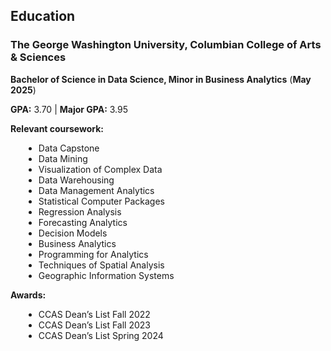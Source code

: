 ## Education
### The George Washington University, Columbian College of Arts & Sciences   
**Bachelor of Science in Data Science, Minor in Business Analytics**        (**May 2025**)

<div style="margin-top: 1em;">
  <p><strong>GPA:</strong> 3.70 | <strong>Major GPA:</strong> 3.95</p>
  <p><strong>Relevant coursework:</strong></p>
  <ul style="margin-left: 1.5em;">
    <li>Data Capstone</li>
    <li>Data Mining</li>
    <li>Visualization of Complex Data</li>
    <li>Data Warehousing</li>
    <li>Data Management Analytics</li>
    <li>Statistical Computer Packages</li>
    <li>Regression Analysis</li>
    <li>Forecasting Analytics</li>
    <li>Decision Models</li>
    <li>Business Analytics</li>
    <li>Programming for Analytics</li>
    <li>Techniques of Spatial Analysis</li>
    <li>Geographic Information Systems</li>
  </ul>
  <p><strong>Awards:</strong></p>
  <ul style="margin-left: 1.5em;">
    <li>CCAS Dean’s List Fall 2022</li>
    <li>CCAS Dean’s List Fall 2023</li>
    <li>CCAS Dean’s List Spring 2024</li>
  </ul>
</div>


